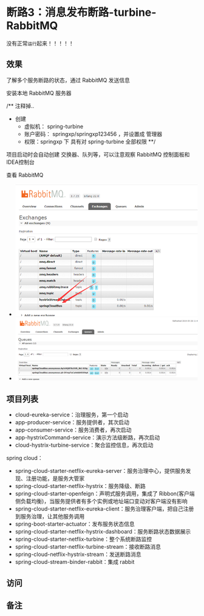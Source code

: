 #   断路3：消息发布断路-turbine-RabbitMQ


没有正常`运行`起来！！！！！


##  效果

了解多个服务断路的状态，通过 RabbitMQ 发送信息

安装本地 RabbitMQ 服务器

/** 注释掉..
- 创建
  - 虚拟机： spring-turbine
  - 账户密码： springxp/springxp123456 ，并设置成 管理器
  - 权限：springxp 下 具有对 spring-turbine 全部权限
  **/

项目启动时会自动创建 交换器、队列等，可以注意观察 RabbitMQ 控制面板和IDEA控制台

查看 RabbitMQ
- ![20190528114747](../images/20190528114747.png)
- ![20190528114801](../images/20190528114801.png)

##  项目列表
-   cloud-eureka-service：治理服务，第一个启动
-   app-producer-service：服务提供者，其次启动
-   app-consumer-service：服务消费者，再次启动
-   app-hystrixCommand-service：演示方法级断路，再次启动
-   cloud-hystrix-turbine-service：聚合监控信息，再次启动

spring cloud：
- spring-cloud-starter-netflix-eureka-server：服务治理中心，提供服务发现、注册功能，是服务大管家
- spring-cloud-starter-netflix-hystrix：服务降级、断路
- spring-cloud-starter-openfeign：声明式服务调用，集成了 Ribbon(客户端侧负载均衡)，当服务提供者有多个实例或地址端口变动对客户端没有影响
- spring-cloud-starter-netflix-eureka-client：服务治理客户端，把自己注册到服务治理，让其他服务调用
- spring-boot-starter-actuator：发布服务状态信息
- spring-cloud-starter-netflix-hystrix-dashboard：服务断路状态数据展示
- spring-cloud-starter-netflix-turbine：整个系统断路监控
- spring-cloud-starter-netflix-turbine-stream：接收断路消息
- spring-cloud-netflix-hystrix-stream：发送断路消息
- spring-cloud-stream-binder-rabbit：集成 rabbit


##  访问


##  备注


